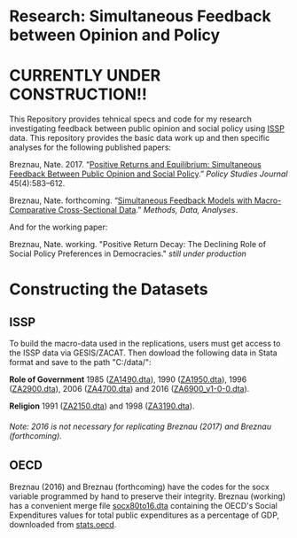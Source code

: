 # Research: Simultaneous Feedback between Opinion and Policy

# CURRENTLY UNDER CONSTRUCTION!!

This Repository provides tehnical specs and code for my research investigating feedback between public opinion and social policy using [ISSP](http://www.issp.org/menu-top/home/) data. This repository provides the basic data work up and then specific analyses for the following published papers:

Breznau, Nate. 2017. “[Positive Returns and Equilibrium: Simultaneous Feedback Between Public Opinion and Social Policy](https://doi.org/10.1111/psj.12171).” _Policy Studies Journal_ 45(4):583–612.

Breznau, Nate. forthcoming. “[Simultaneous Feedback Models with Macro-Comparative Cross-Sectional Data](https://doi.org/10.12758/mda.2017.07).” _Methods, Data, Analyses_.

And for the working paper:

Breznau, Nate. working. "Positive Return Decay: The Declining Role of Social Policy Preferences in Democracies." _still under production_


# Constructing the Datasets
## ISSP 
To build the macro-data used in the replications, users must get access to the ISSP data via GESIS/ZACAT. Then dowload the following data in Stata format and save to the path "C:/data/": 

__Role of Government__ 1985 ([ZA1490.dta](http://dx.doi.org/10.4232/1.1490)), 1990 ([ZA1950.dta](http://dx.doi.org/10.4232/1.1950)), 1996 ([ZA2900.dta](http://dx.doi.org/10.4232/1.2900)), 2006 ([ZA4700.dta](http://dx.doi.org/10.4232/1.4700)) and 2016 ([ZA6900_v1-0-0.dta](http://dx.doi.org/10.4232/1.12994)).

__Religion__ 1991 ([ZA2150.dta](http://dx.doi.org/10.4232/1.2150)) and 1998 ([ZA3190.dta](http://dx.doi.org/10.4232/1.3190)).

###### Note: 2016 is not necessary for replicating Breznau (2017) and Breznau (forthcoming).

## OECD

Breznau (2016) and Breznau (forthcoming) have the codes for the socx variable programmed by hand to preserve their integrity. Breznau (working) has a convenient merge file [socx80to16.dta](https://github.com/nbreznau/Simultaneous-Feedback/raw/master/socx80to16.dta) containing the OECD's Social Expenditures values for total public expenditures as a percentage of GDP, downloaded from [stats.oecd](http://stats.oecd.org).

